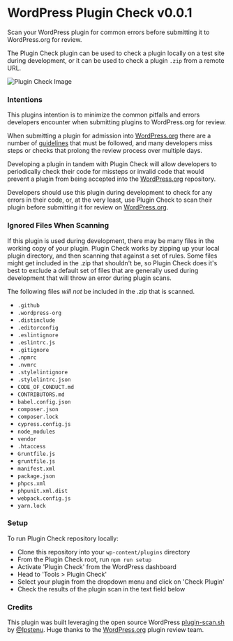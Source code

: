 # WordPress Plugin Check v0.0.1
Scan your WordPress plugin for common errors before submitting it to WordPress.org for review.

The Plugin Check plugin can be used to check a plugin locally on a test site during development, or it can be used to check a plugin `.zip` from a remote URL.

![Plugin Check Image](https://cldup.com/5O4Gkughpa.png)


### Intentions
This plugins intention is to minimize the common pitfalls and errors developers encounter when submitting plugins to WordPress.org for review.

When submitting a plugin for admission into [WordPress.org](https://www.wordpress.org/plugins) there are a number of [guidelines](https://developer.wordpress.org/plugins/wordpress-org/detailed-plugin-guidelines/) that must be followed, and many developers miss steps or checks that prolong the review process over multiple days.

Developing a plugin in tandem with Plugin Check will allow developers to periodically check their code for missteps or invalid code that would prevent a plugin from being accepted into the [WordPress.org](https://www.wordpress.org/plugins) repository.

Developers should use this plugin during development to check for any errors in their code, or, at the very least, use Plugin Check to scan their plugin before submitting it for review on [WordPress.org](https://www.wordpress.org/plugins).

### Ignored Files When Scanning
If this plugin is used during development, there may be many files in the working copy of your plugin. Plugin Check works by zipping up your local plugin directory, and then scanning that against a set of rules. Some files might get included in the .zip that shouldn't be, so Plugin Check does it's best to exclude a default set of files that are generally used during development that will throw an error during plugin scans.

The following files *will not* be included in the .zip that is scanned.

- `.github`
- `.wordpress-org`
- `.distinclude`
- `.editorconfig`
- `.eslintignore`
- `.eslintrc.js`
- `.gitignore`
- `.npmrc`
- `.nvmrc`
- `.stylelintignore`
- `.stylelintrc.json`
- `CODE_OF_CONDUCT.md`
- `CONTRIBUTORS.md`
- `babel.config.json`
- `composer.json`
- `composer.lock`
- `cypress.config.js`
- `node_modules`
- `vendor`
- `.htaccess`
- `Gruntfile.js`
- `gruntfile.js`
- `manifest.xml`
- `package.json`
- `phpcs.xml`
- `phpunit.xml.dist`
- `webpack.config.js`
- `yarn.lock`

### Setup

To run Plugin Check repository locally:
- Clone this repository into your `wp-content/plugins` directory
- From the Plugin Check root, run `npm run setup`
- Activate 'Plugin Check' from the WordPress dashboard
- Head to 'Tools > Plugin Check'
- Select your plugin from the dropdown menu and click on 'Check Plugin'
- Check the results of the plugin scan in the text field below

### Credits

This plugin was built leveraging the open source WordPress [plugin-scan.sh](https://github.com/Ipstenu/plugin-scan) by [@Ipstenu](https://github.com/Ipstenu). Huge thanks to the [WordPress.org](https://www.wordpress.org/plugins) plugin review team.